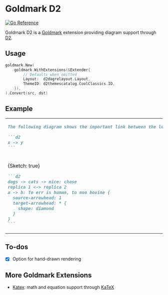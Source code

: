 # Goldmark D2

[![Go Reference](https://pkg.go.dev/badge/github.com/oktalz/goldmark-d2.svg)](https://pkg.go.dev/github.com/oktalz/goldmark-d2)

Goldmark D2 is a [Goldmark](https://github.com/yuin/goldmark) extension providing diagram support through [D2](https://d2lang.com/).

## Usage

``` go
goldmark.New(
	goldmark.WithExtensions(&Extender{
		// Defaults when omitted
		Layout:  d2dagrelayout.Layout,
		ThemeID: d2themescatalog.CoolClassics.ID,
	}),
).Convert(src, dst)
```

## Example

<table>
<tr>
<td>

~~~markdown
The following diagram shows the important link between the letters X and Y:

```d2
x -> y
```
~~~

</td>
<td>

![](testdata/basic.png)

</td>
</tr>

<tr>
<td>

{Sketch: true}

~~~markdown
```d2
dogs -> cats -> mice: chase
replica 1 <-> replica 2
a -> b: To err is human, to moo bovine {
  source-arrowhead: 1
  target-arrowhead: * {
    shape: diamond
  }
}
```
~~~

</td>
<td>

![](testdata/connections.png)

</td>
</tr>
</table>

## To-dos

- [x] Option for hand-drawn rendering

## More Goldmark Extensions

- [Katex](https://github.com/FurqanSoftware/goldmark-katex): math and equation support through [KaTeX](https://katex.org/)
